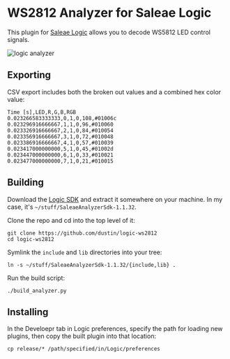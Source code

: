 # WS2812 Analyzer for Saleae Logic

This plugin for [Saleae Logic][logic] allows you to decode WS5812 LED
control signals.

![logic analyzer](https://github.com/dustin/logic-ws2812/raw/master/docs/ws2812.png)

## Exporting

CSV export includes both the broken out values and a combined hex
color value:

```csv
Time [s],LED,R,G,B,RGB
0.023266583333333,0,1,0,108,#01006c
0.023296916666667,1,1,0,96,#010060
0.023326916666667,2,1,0,84,#010054
0.023356916666667,3,1,0,72,#010048
0.023386916666667,4,1,0,57,#010039
0.023417000000000,5,1,0,45,#01002d
0.023447000000000,6,1,0,33,#010021
0.023477000000000,7,1,0,21,#010015
```

## Building

Download the [Logic SDK][sdk] and extract it somewhere on your
machine.  In my case, it's `~/stuff/SaleaeAnalyzerSdk-1.1.32`.

Clone the repo and cd into the top level of it:

    git clone https://github.com/dustin/logic-ws2812
    cd logic-ws2812

Symlink the `include` and `lib` directories into your tree:

    ln -s ~/stuff/SaleaeAnalyzerSdk-1.1.32/{include,lib} .

Run the build script:

    ./build_analyzer.py

## Installing

In the Develoepr tab in Logic preferences, specify the path for
loading new plugins, then copy the built plugin into that location:

    cp release/* /path/specified/in/Logic/preferences

[logic]: https://www.saleae.com/downloads
[sdk]: http://support.saleae.com/hc/en-us/articles/201104644-Analyzer-SDK
